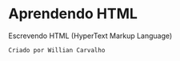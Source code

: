 # Aprendendo HTML
Escrevendo HTML (HyperText Markup Language)
<!--Aprendendo a programar copiando sites existentes-->

```
Criado por Willian Carvalho
```
